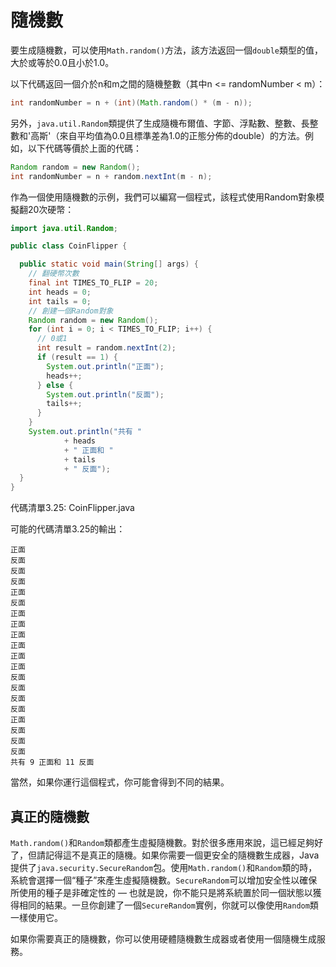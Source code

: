 # 隨機數

要生成隨機數，可以使用`Math.random()`方法，該方法返回一個`double`類型的值，大於或等於0.0且小於1.0。

以下代碼返回一個介於n和m之間的隨機整數（其中n <= randomNumber < m）：

```java
int randomNumber = n + (int)(Math.random() * (m - n));
```

另外，`java.util.Random`類提供了生成隨機布爾值、字節、浮點數、整數、長整數和'高斯'（來自平均值為0.0且標準差為1.0的正態分佈的double）的方法。例如，以下代碼等價於上面的代碼：

```java
Random random = new Random();
int randomNumber = n + random.nextInt(m - n);
```

作為一個使用隨機數的示例，我們可以編寫一個程式，該程式使用Random對象模擬翻20次硬幣：

```java
import java.util.Random;

public class CoinFlipper {

  public static void main(String[] args) {
    // 翻硬幣次數
    final int TIMES_TO_FLIP = 20;
    int heads = 0;
    int tails = 0;
    // 創建一個Random對象
    Random random = new Random();
    for (int i = 0; i < TIMES_TO_FLIP; i++) {
      // 0或1
      int result = random.nextInt(2);
      if (result == 1) {
        System.out.println("正面");
        heads++;
      } else {
        System.out.println("反面");
        tails++;
      }
    }
    System.out.println("共有 "
            + heads
            + " 正面和 "
            + tails
            + " 反面");
  }
}
```

代碼清單3.25: CoinFlipper.java

可能的代碼清單3.25的輸出：

```
正面
反面
反面
反面
正面
反面
正面
正面
正面
正面
正面
正面
反面
反面
反面
反面
正面
反面
反面
反面
共有 9 正面和 11 反面
```
當然，如果你運行這個程式，你可能會得到不同的結果。

## 真正的隨機數
`Math.random()`和`Random`類都產生虛擬隨機數。對於很多應用來說，這已經足夠好了，但請記得這不是真正的隨機。如果你需要一個更安全的隨機數生成器，Java提供了`java.security.SecureRandom`包。使用`Math.random()`和`Random`類的時，系統會選擇一個“種子”來產生虛擬隨機數。`SecureRandom`可以增加安全性以確保所使用的種子是非確定性的 — 也就是說，你不能只是將系統置於同一個狀態以獲得相同的結果。一旦你創建了一個`SecureRandom`實例，你就可以像使用`Random`類一樣使用它。

如果你需要真正的隨機數，你可以使用硬體隨機數生成器或者使用一個隨機生成服務。

<br>